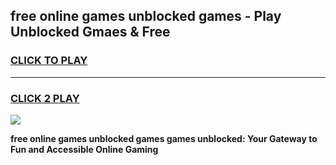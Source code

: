 
## free online games unblocked games - Play Unblocked Gmaes & Free
<h3>
<a href="https://news.freeplayer.one?title=free_online_games_unblocked_games&ref=23F">CLICK TO PLAY</a></h3>
<hr>

<h3>
<a href="https://news.freeplayer.one?title=free_online_games_unblocked_games&ref=23F">CLICK 2 PLAY</a>
  
</h3>

<a href="https://news.freeplayer.one?title=free_online_games_unblocked_games&ref=23F/"><img src="https://clearcache.store/games.png"></a>


**free online games unblocked games games unblocked: Your Gateway to Fun and Accessible Online Gaming**
